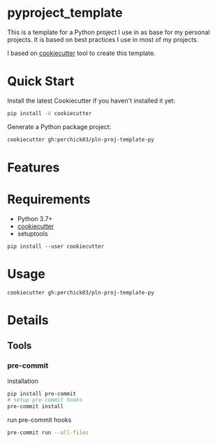 # pyproject_template


This is a template for a Python project I use in as base for my personal projects.
It is based on best practices I use in most of my projects.

I based on [cookiecutter](https://github.com/cookiecutter/cookiecutter) tool to create this template.

# Quick Start
Install the latest Cookiecutter if you haven't installed it yet:
```bash
pip install -U cookiecutter
```

Generate a Python package project:
```bash
cookiecutter gh:perchick03/pln-proj-template-py
```

# Features


# Requirements
* Python 3.7+
* [cookiecutter](https://github.com/cookiecutter/cookiecutter)
* setuptools

`pip install --user cookiecutter`

# Usage

`cookiecutter gh:perchick03/pln-proj-template-py`

# Details

## Tools
### pre-commit
installation
```bash
pip install pre-commit
# setup pre-commit hooks
pre-commit install
```
run pre-commit hooks
```bash
pre-commit run --all-files
```
